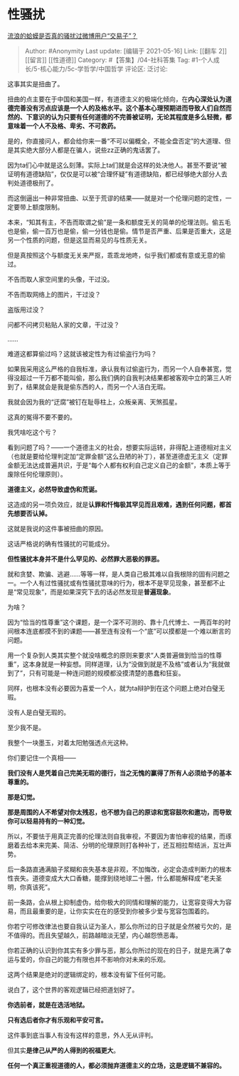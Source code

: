 # 性骚扰
[流浪的蛤蟆是否真的骚扰过微博用户“交易子”？](https://www.zhihu.com/question/438295405/answer/1671537986)

> Author: #Anonymity
> Last update: [编辑于 2021-05-16]
> Link: [[翻车 2]] [[留言]] [[性道德]]
> Category: #【答集】/04-社科答集
> Tag: #1-个人成长/5-核心能力/5c-学哲学/中国哲学
> 评论区:
> 泛讨论:

这事其实是扭曲了。

扭曲的点主要在于中国和美国一样，有道德主义的极端化倾向，在**内心深处认为道德完善没有污点应该是一个人的及格水平。这个基本心理预期进而导致人们自然而然的、下意识的认为只要有任何道德的不完善被证明，无论其程度是多么轻微，都意味着一个人不及格、卑劣、不可救药。**

是的，你直接问人，都会给你来一番“不可以偏概全，不能全盘否定”的大道理、但是其实绝大部分人都是在骗人，说些zz正确的鬼话罢了。

因为ta们心中就是这么刻薄。实际上ta们就是会这样的处决他人。甚至不要说“被证明有道德缺陷”，仅仅是可以被“合理怀疑”有道德缺陷，都已经够绝大部分人去判处道德极刑了。

而这倒逼出一种非常扭曲、以至于荒谬的结果——就是对一个伦理问题的定性，一定要带上额度限制。

本来，“知其有主，不告而取谓之偷”是一条和额度无关的简单的伦理法则。偷五毛也是偷，偷一百万也是偷，偷一分钱也是偷。情节是否严重、后果是否重大，这是另一个性质的问题，但是这显而易见的与性质无关。

但是真按照这个与额度无关来严抠，乖乖龙地咚，似乎我们都或有意或无意的偷过。

不告而取人家空间里的头像，干过没。

不告而取网络上的图片，干过没？

盗版用过没？

问都不问拷贝粘贴人家的文章，干过没？

……

难道这都算偷过吗？这就该被定性为有过偷盗行为吗？

如果我采用这么严格的自我标准，承认我有过偷盗行为，而另一个人自奉甚宽，觉得没超过一千万都不能叫偷，那么我们俩的自我判决结果都被客观中立的第三人听到了，结果就会是我是偷东西的人，而另一个人洁白无瑕。

我就会因为我的“迂腐”被钉在耻辱柱上，众叛亲离、天煞孤星。

这真的冤得不要不要的。

我凭啥吃这个亏？

看到问题了吗？——一个道德主义的社会，想要实际运转，非得配上道德相对主义（也就是要给伦理判定加“定罪金额”这么丑陋的补丁），甚至道德虚无主义（定罪金额无法达成普遍共识，于是“每个人都有权利自己定义自己的金额”，本质上等于废除任何伦理原则）。

**道德主义，必然导致虚伪和荒诞。**

这造成的另一项负效应，就是**认罪和忏悔极其罕见而且艰难，遇到任何问题，都首先想要否认掉。**

这就是我说的这件事被扭曲的原因。

这话严格说的确有性骚扰的可能成分。

**但性骚扰本身并不是什么罕见的、必然罪大恶极的罪恶。**

就和贪婪、欺骗、逃避……等等一样，是人类自己极其难以自我根除的固有问题之一。一个人有过性骚扰或有性骚扰意味的行为，根本不是罕见现象，甚至都不止是“常见现象”，而是如果深究下去的话必然发现是**普遍现象**。

为啥？

因为“恰当的性尊重”这个课题，是一个深不可测的、靠十几代博士、一两百年的时间根本连底都摸不到的课题——甚至连有没有一个“底”可以摸都是一个难以断言的问题。

用一个复杂到人类其实整个就没啥概念的原则来要求“人类普遍做到恰当的性尊重”，这本身就是一种妄想。同样道理，认为“没做到就是不及格”或者认为“我就做到了”，只有可能是一种连问题的规模都没摸清楚的愚蠢和狂妄。

同样，也根本没有必要因为喜爱一个人，就为ta辩护到在这个问题上绝对白璧无瑕。

没有人是白璧无瑕的。

至少我不是。

我整个一块墨玉，对着太阳勉强透点光这种。

你们要记住一个真相——

**我们没有人是凭着自己完美无瑕的德行，当之无愧的赢得了所有人必须给予的基本尊重的。**

**那是幻觉。**

**那是周围的人不希望对你太残忍，也不想为自己的原谅和宽容鼓吹和邀功，而导致你可以轻易持有的一种幻觉。**

所以，不要怯于用真正完善的伦理法则自我审视，不要因为害怕审视的结果，而琢磨着去给本来完美、简洁、分明的伦理原则打各种补丁，还互相拉帮结派，互壮声势。

后一条路直通满脑子浆糊和丧失基本是非观，不加悔改，必定会造成判断力的根本性丧失。道德变成大大口香糖，能撑到绕地球二十圈，什么都能解释成“老夫圣明，你真该死”。

前一条路，会从根上抑制虚伪，给你极大的同情和理解的能力，让宽容变得大为容易，而且最重要的是，让你实实在在的感受到你被多少爱与宽容包围着的。

你若宁可修改律法也要自我认证为圣人，那么你所过的日子就是全然被亏欠的，是不值得的。而且失望越久，前路越暗淡无望，内心越怨愤恶毒。

你若正确的认识到你其实有多少罪与恶，那么你所过的现在的日子，就是充满了幸运与爱的，你自己的能力有限也并不影响你对未来的乐观。

这两个结果是绝对的逻辑绑定的，根本没有留下任何可能。

说白了，这个世界的客观逻辑已经把道划好了。

**你选前者，就是在选活地狱。**

**只有选后者你才有乐观和平安可言。**

这件事到底当事人有没有这样的意思，外人无从评判。

但其实**是律己从严的人得到的祝福更大**。

**任何一个真正重视道德的人，都必须抛弃道德主义的立场，这是逻辑不兼容的。**
